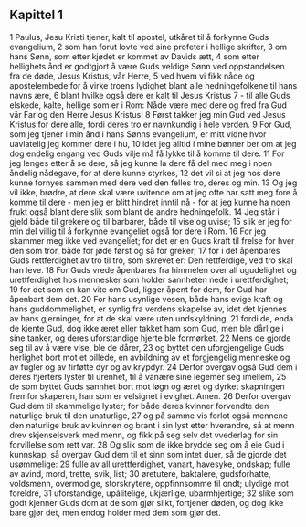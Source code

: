## Kapittel 1

1 Paulus, Jesu Kristi tjener, kalt til apostel, utkåret til å forkynne Guds evangelium,
2 som han forut lovte ved sine profeter i hellige skrifter,
3 om hans Sønn, som etter kjødet er kommet av Davids ætt,
4 som etter hellighets ånd er godtgjort å være Guds veldige Sønn ved oppstandelsen fra de døde, Jesus Kristus, vår Herre,
5 ved hvem vi fikk nåde og apostelembede for å virke troens lydighet blant alle hedningefolkene til hans navns ære,
6 blant hvilke også dere er kalt til Jesus Kristus
7 - til alle Guds elskede, kalte, hellige som er i Rom: Nåde være med dere og fred fra Gud vår Far og den Herre Jesus Kristus!
8 Først takker jeg min Gud ved Jesus Kristus for dere alle, fordi deres tro er navnkundig i hele verden.
9 For Gud, som jeg tjener i min ånd i hans Sønns evangelium, er mitt vidne hvor uavlatelig jeg kommer dere i hu,
10 idet jeg alltid i mine bønner ber om at jeg dog endelig engang ved Guds vilje må få lykke til å komme til dere.
11 For jeg lenges etter å se dere, så jeg kunne la dere få del med meg i noen åndelig nådegave, for at dere kunne styrkes,
12 det vil si at jeg hos dere kunne fornyes sammen med dere ved den felles tro, deres og min.
13 Og jeg vil ikke, brødre, at dere skal være uvitende om at jeg ofte har satt meg fore å komme til dere - men jeg er blitt hindret inntil nå - for at jeg kunne ha noen frukt også blant dere slik som blant de andre hedningefolk.
14 Jeg står i gjeld både til grekere og til barbarer, både til vise og uvise;
15 slik er jeg for min del villig til å forkynne evangeliet også for dere i Rom.
16 For jeg skammer meg ikke ved evangeliet; for det er en Guds kraft til frelse for hver den som tror, både for jøde først og så for greker;
17 for i det åpenbares Guds rettferdighet av tro til tro, som skrevet er: Den rettferdige, ved tro skal han leve.
18 For Guds vrede åpenbares fra himmelen over all ugudelighet og urettferdighet hos mennesker som holder sannheten nede i urettferdighet;
19 for det som en kan vite om Gud, ligger åpent for dem, for Gud har åpenbart dem det.
20 For hans usynlige vesen, både hans evige kraft og hans guddommelighet, er synlig fra verdens skapelse av, idet det kjennes av hans gjerninger, for at de skal være uten undskyldning,
21 fordi de, enda de kjente Gud, dog ikke æret eller takket ham som Gud, men ble dårlige i sine tanker, og deres uforstandige hjerte ble formørket.
22 Mens de gjorde seg til av å være vise, ble de dårer,
23 og byttet den uforgjengelige Guds herlighet bort mot et billede, en avbildning av et forgjengelig menneske og av fugler og av firføtte dyr og av krypdyr.
24 Derfor overgav også Gud dem i deres hjerters lyster til urenhet, til å vanære sine legemer seg imellem,
25 de som byttet Guds sannhet bort mot løgn og æret og dyrket skapningen fremfor skaperen, han som er velsignet i evighet. Amen.
26 Derfor overgav Gud dem til skammelige lyster; for både deres kvinner forvendte den naturlige bruk til den unaturlige,
27 og på samme vis forlot også mennene den naturlige bruk av kvinnen og brant i sin lyst etter hverandre, så at menn drev skjenselsverk med menn, og fikk på seg selv det vvederlag for sin forvillelse som rett var.
28 Og slik som de ikke brydde seg om å eie Gud i kunnskap, så overgav Gud dem til et sinn som intet duer, så de gjorde det usømmelige:
29 fulle av all urettferdighet, vanart, havesyke, ondskap; fulle av avind, mord, trette, svik, list;
30 øretutere, baktalere, gudsforhatte, voldsmenn, overmodige, storskrytere, oppfinnsomme til ondt; ulydige mot foreldre,
31 uforstandige, upålitelige, ukjærlige, ubarmhjertige;
32 slike som godt kjenner Guds dom at de som gjør slikt, fortjener døden, og dog ikke bare gjør det, men endog holder med dem som gjør det.

